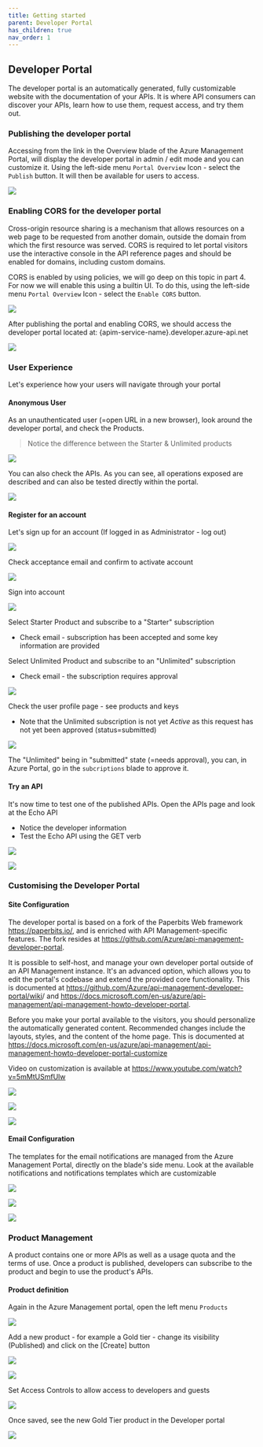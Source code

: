 ```yaml
---
title: Getting started
parent: Developer Portal
has_children: true
nav_order: 1
---
```


## Developer Portal

The developer portal is an automatically generated, fully customizable website with the documentation of your APIs. It is where API consumers can discover your APIs, learn how to use them, request access, and try them out. 

### Publishing the developer portal

Accessing from the link in the Overview blade of the Azure Management Portal, will display the developer portal in admin / edit mode and you can customize it.
Using the left-side menu `Portal Overview` Icon - select the `Publish` button.  It will then be available for users to access.

![](../../assets/images/apim-developerportal-publish.png)

### Enabling CORS for the developer portal

Cross-origin resource sharing is a mechanism that allows resources on a web page to be requested from another domain, outside the domain from which the first resource was served. CORS is required to let portal visitors use the interactive console in the API reference pages and should be enabled for domains, including custom domains.

CORS is enabled by using policies, we will go deep on this topic in part 4. For now we will enable this using a builtin UI. To do this, using the left-side menu `Portal Overview` Icon - select the `Enable CORS` button.

![](../../assets/images/apim-developerportal-CORS.png)

After publishing the portal and enabling CORS, we should access the developer portal located at: {apim-service-name}.developer.azure-api.net

![](../../assets/images/APIMDeveloperPortal.png)


### User Experience

Let's experience how your users will navigate through your portal

#### Anonymous User

As an unauthenticated user (=open URL in a new browser), look around the developer portal, and check the Products.

> Notice the difference between the Starter & Unlimited products

![](../../assets/images/APIMDevPortalProducts.png)

You can also check the APIs. As you can see, all operations exposed are described and can also be tested directly within the portal.

![](../../assets/images/APIMDevPortalAPIs.png)

#### Register for an account

Let's sign up for an account (If logged in as Administrator - log out)

![](../../assets/images/APIMDevSignup.png)

Check acceptance email and confirm to activate account

![](../../assets/images/APIMDevSignupEmail.png)

Sign into account

![](../../assets/images/APIMDevSignin.png)


Select Starter Product and subscribe to a "Starter" subscription
  - Check email - subscription has been accepted and some key information are provided

Select Unlimited Product and subscribe to an "Unlimited" subscription
  - Check email - the subscription requires approval 

![](../../assets/images/APIMDevSubscribe.png)

Check the user profile page - see products and keys
  - Note that the Unlimited subscription is not yet *Active* as this request has not yet been approved (status=submitted)

![](../../assets/images/APIMDevSubscribe2.png)

The "Unlimited" being in "submitted" state (=needs approval), you can, in Azure Portal, go in the `subcriptions` blade to approve it.

#### Try an API

It's now time to test one of the published APIs. Open the APIs page and look at the Echo API
  - Notice the developer information
  - Test the Echo API using the GET verb 

![](../../assets/images/APIMDevTryAPI.png)

![](../../assets/images/APIMDevTryAPI2.png)

### Customising the Developer Portal

#### Site Configuration

The developer portal is based on a fork of the Paperbits Web framework <https://paperbits.io/>, and is enriched with API Management-specific features.  The fork resides at <https://github.com/Azure/api-management-developer-portal>.

It is possible to self-host, and manage your own developer portal outside of an API Management instance. It's an advanced option, which allows you to edit the portal's codebase and extend the provided core functionality. This is documented at <https://github.com/Azure/api-management-developer-portal/wiki>/ and <https://docs.microsoft.com/en-us/azure/api-management/api-management-howto-developer-portal>.

Before you make your portal available to the visitors, you should personalize the automatically generated content. Recommended changes include the layouts, styles, and the content of the home page. This is documented at <https://docs.microsoft.com/en-us/azure/api-management/api-management-howto-developer-portal-customize>

Video on customization is available at <https://www.youtube.com/watch?v=5mMtUSmfUlw>

![](../../assets/images/APIMDevConfig.png)

![](../../assets/images/APIDevConfig2.png)

![](../../assets/images/APIMDevStyles.png)

#### Email Configuration

The templates for the email notifications are managed from the Azure Management Portal, directly on the blade's side menu.
Look at the available notifications and notifications templates which are customizable

![](../../assets/images/APIMNotifications.png)

![](../../assets/images/APIMNotificationTemplates.png)

![](../../assets/images/APIMNotificationEdit.png)


### Product Management

A product contains one or more APIs as well as a usage quota and the terms of use. Once a product is published, developers can subscribe to the product and begin to use the product's APIs.

#### Product definition

Again in the Azure Management portal, open the left menu `Products `

![](../../assets/images/APIMProducts.png)

Add a new product - for example a Gold tier - change its visibility (Published) and click on the [Create] button

![](../../assets/images/APIMAddProduct.png)

![](../../assets/images/APIMAddProduct2.png)

Set Access Controls to allow access to developers and guests

![](../../assets/images/APIMAddProductsAccess.png)

Once saved, see the new Gold Tier product in the Developer portal

![](../../assets/images/APIMAddProductsDevPortal.png)



